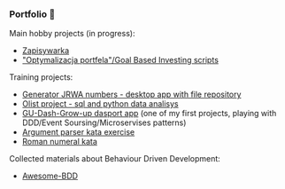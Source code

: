 ### Portfolio 👋

Main hobby projects (in progress):
* [Zapisywarka](https://github.com/msz13/zapisywarka)
* ["Optymalizacja portfela"/Goal Based Investing scripts](https://github.com/msz13/Optymalizacja-portfela/)


Training projects:
* [Generator JRWA numbers - desktop app with file repository](https://github.com/msz13/generator-jrwa)
* [Olist project - sql and python data analisys](https://github.com/msz13/olist_project)
* [GU-Dash-Grow-up dasport app](https://github.com/msz13/gu-dash) (one of my first projects, playing with DDD/Event Soursing/Microservises patterns)
* [Argument parser kata exercise](https://github.com/msz13/ArgumentParser)
* [Roman numeral kata](https://github.com/msz13/roman-numerals-kata)

Collected materials about Behaviour Driven Development:
- [Awesome-BDD](https://github.com/msz13/Awesome-BDD)

<!--
**msz13/msz13** is a ✨ _special_ ✨ repository because its `README.md` (this file) appears on your GitHub profile.

Here are some ideas to get you started:

- 🔭 I’m currently working on ...
- 🌱 I’m currently learning ...
- 👯 I’m looking to collaborate on ...
- 🤔 I’m looking for help with ...
- 💬 Ask me about ...
- 📫 How to reach me: ...
- 😄 Pronouns: ...
- ⚡ Fun fact: ...
-->
